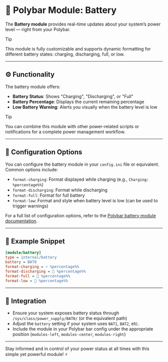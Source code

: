 # 🔋 Polybar Module: Battery

The **Battery module** provides real-time updates about your system’s power level — right from your Polybar.

> [!TIP]
> This module is fully customizable and supports dynamic formatting for different battery states: charging, discharging, full, or low.

---

## ⚙️ Functionality

The battery module offers:

- **Battery Status**: Shows "Charging", "Discharging", or "Full"
- **Battery Percentage**: Displays the current remaining percentage
- **Low Battery Warning**: Alerts you visually when the battery level is low

> [!TIP]
> You can combine this module with other power-related scripts or notifications for a complete power management workflow.

---

## 🧩 Configuration Options

You can configure the battery module in your `config.ini` file or equivalent. Common options include:

- `format-charging`: Format displayed while charging (e.g., `Charging: %percentage%%`)
- `format-discharging`: Format while discharging
- `format-full`: Format for full battery
- `format-low`: Format and style when battery level is low (can be used to trigger warnings)

For a full list of configuration options, refer to the [Polybar battery module documentation](https://github.com/polybar/polybar/wiki/Module-battery).

---

## 🔧 Example Snippet

```ini
[module/battery]
type = internal/battery
battery = BAT0
format-charging = ⚡ %percentage%%
format-discharging = 🔋 %percentage%%
format-full = 💯 %percentage%%
format-low = 🚨 %percentage%%
```

---

## 📁 Integration

- Ensure your system exposes battery status through `/sys/class/power_supply/BAT0/` (or the equivalent path)
- Adjust the `battery` setting if your system uses `BAT1`, `BAT2`, etc.
- Include the module in your Polybar bar config under the appropriate position (`modules-left`, `modules-center`, `modules-right`)

---

Stay informed and in control of your power status at all times with this simple yet powerful module! ⚡
